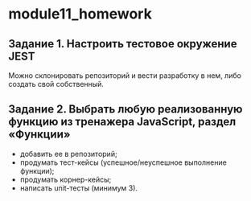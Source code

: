 # module11_homework
## Задание 1. Настроить тестовое окружение JEST

Можно склонировать репозиторий и вести разработку в нем, либо создать свой собственный.

## Задание 2. Выбрать любую реализованную функцию из тренажера JavaScript, раздел «Функции»

+ добавить ее в репозиторий;
+ продумать тест-кейсы (успешное/неуспешное выполнение функции);
+ продумать корнер-кейсы; 
+ написать unit-тесты (минимум 3).
